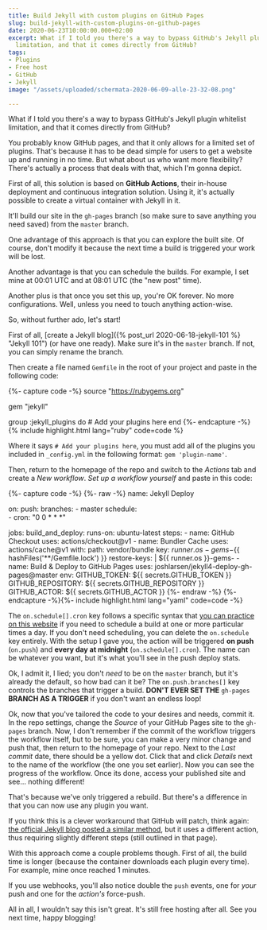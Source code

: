 ```yaml
---
title: Build Jekyll with custom plugins on GitHub Pages
slug: build-jekyll-with-custom-plugins-on-github-pages
date: 2020-06-23T10:00:00.000+02:00
excerpt: What if I told you there's a way to bypass GitHub's Jekyll plugin whitelist
  limitation, and that it comes directly from GitHub?
tags:
- Plugins
- Free host
- GitHub
- Jekyll
image: "/assets/uploaded/schermata-2020-06-09-alle-23-32-08.png"

---
```

What if I told you there's a way to bypass GitHub's Jekyll plugin whitelist limitation, and that it comes directly from GitHub?

You probably know GitHub pages, and that it only allows for a limited set of plugins. That's because it has to be dead simple for users to get a website up and running in no time. But what about us who want more flexibility? There's actually a process that deals with that, which I'm gonna depict.

First of all, this solution is based on **GitHub Actions**, their in-house deployment and continuous integration solution. Using it, it's actually possible to create a virtual container with Jekyll in it.

It'll build our site in the `gh-pages` branch (so make sure to save anything you need saved) from the `master` branch.

One advantage of this approach is that you can explore the built site. Of course, don't modify it because the next time a build is triggered your work will be lost.

Another advantage is that you can schedule the builds. For example, I set mine at 00:01 UTC and at 08:01 UTC (the "new post" time).

Another plus is that once you set this up, you're OK forever. No more configurations. Well, unless you need to touch anything action-wise.

So, without further ado, let's start!

First of all, [create a Jekyll blog]({% post_url 2020-06-18-jekyll-101 %} "Jekyll 101") (or have one ready). Make sure it's in the `master` branch. If not, you can simply rename the branch.

Then create a file named `Gemfile` in the root of your project and paste in the following code:

{%- capture code -%}
source "https://rubygems.org"

gem "jekyll"

group :jekyll_plugins do
    # Add your plugins here
end
{%- endcapture -%}
{% include highlight.html lang="ruby" code=code %}

Where it says `# Add your plugins here`, you must add all of the plugins you included in `_config.yml` in the following format: `gem 'plugin-name'`.

Then, return to the homepage of the repo and switch to the _Actions_ tab and create a _New workflow_. _Set up a workflow yourself_ and paste in this code:

{%- capture code -%}
{%- raw -%}
name: Jekyll Deploy

on:
  push:
    branches:
      - master
  schedule:    
      - cron: "0 0 * * *"

jobs:
  build_and_deploy:
    runs-on: ubuntu-latest
    steps:
      - name: GitHub Checkout
        uses: actions/checkout@v1
      - name: Bundler Cache
        uses: actions/cache@v1
        with:
          path: vendor/bundle
          key: ${{ runner.os }}-gems-${{ hashFiles('**/Gemfile.lock') }}
          restore-keys: |
            ${{ runner.os }}-gems-
      - name: Build & Deploy to GitHub Pages
        uses: joshlarsen/jekyll4-deploy-gh-pages@master
        env:
          GITHUB_TOKEN: ${{ secrets.GITHUB_TOKEN }}
          GITHUB_REPOSITORY: ${{ secrets.GITHUB_REPOSITORY }}
          GITHUB_ACTOR: ${{ secrets.GITHUB_ACTOR }}
{%- endraw -%}
{%- endcapture -%}{%- include highlight.html lang="yaml" code=code -%}

The `on.schedule[].cron` key follows a specific syntax that [you can practice on this website](https://crontab.guru/) if you need to schedule a build at one or more particular times a day. If you don't need scheduling, you can delete the `on.schedule` key entirely. With the setup I gave you, the action will be triggered **on push** (`on.push`) and **every day at midnight** (`on.schedule[].cron`). The name can be whatever you want, but it's what you'll see in the push deploy stats.

Ok, I admit it, I lied; you don't _need_ to be on the `master` branch, but it's already the default, so how bad can it be? The `on.push.branches[]` key controls the branches that trigger a build. **DON'T EVER SET THE** `gh-pages` **BRANCH AS A TRIGGER** if you don't want an endless loop!

Ok, now that you've tailored the code to your desires and needs, commit it. In the repo settings, change the _Source_ of your GitHub Pages site to the `gh-pages` branch. Now, I don't remember if the commit of the workflow triggers the workflow itself, but to be sure, you can make a very minor change and push that, then return to the homepage of your repo. Next to the _Last commit_ date, there should be a yellow dot. Click that and click _Details_ next to the name of the workflow (the one you set earlier). Now you can see the progress of the workflow. Once its done, access your published site and see... nothing different!

That's because we've only triggered a rebuild. But there's a difference in that you can now use any plugin you want.

If you think this is a clever workaround that GitHub will patch, think again: [the official Jekyll blog posted a similar method](https://jekyllrb.com/docs/continuous-integration/github-actions/), but it uses a different action, thus requiring slightly different steps (still outlined in that page).

With this approach come a couple problems though. First of all, the build time is longer (because the container downloads each plugin every time). For example, mine once reached 1 minutes.

If you use webhooks, you'll also notice double the `push` events, one for _your_ push and one for the _action's_ force-push.

All in all, I wouldn't say this isn't great. It's still free hosting after all. See you next time, happy blogging!